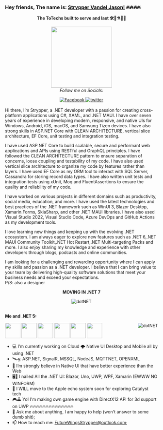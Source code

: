 ### Hey friends, The name is: [Strypper Vandel Jason!](https://twitter.com/Strypper2) 🔥🔥🔥🔥
<div align="center"> 

**The ToTechs built to serve and last 🛠🔧⚗🧪🔬**

<img height="200" width="200" align="center" src="https://i.imgur.com/Ub65udB.png"/><br/>
<i>Follow me on Socials:</i><br>
  
<a href="https://www.facebook.com/StrypperJasonOCG" target="_blank">
	<img src="https://img.shields.io/badge/Facebook-%231877F2.svg?&style=flat-square&logo=facebook&logoColor=white" alt="Facebook">
</a>

<a href="https://twitter.com/Strypper2" target="_blank">
	<img src="https://img.shields.io/badge/twitter-blue?&style=flat-square&logo=twitter&logoColor=white" alt="twitter">
</a>
</div>
<br/>
Hi there, I’m Strypper, a .NET developer with a passion for creating cross-platform applications using C#, XAML, and .NET MAUI. I have over seven years of experience in developing modern, responsive, and native UIs for Windows, Android, iOS, macOS, and Samsung Tizen devices. I have also strong skills in ASP.NET Core with CLEAN ARCHITECTURE, vertical slice architecture, EF Core, unit testing and integration testing.

I have used ASP.NET Core to build scalable, secure and performant web applications and APIs using RESTful and GraphQL principles. I have followed the CLEAN ARCHITECTURE pattern to ensure separation of concerns, loose coupling and testability of my code. I have also used vertical slice architecture to organize my code by features rather than layers. I have used EF Core as my ORM tool to interact with SQL Server, Cassandra for storing record data types. I have also written unit tests and integration tests using xUnit, Moq and FluentAssertions to ensure the quality and reliability of my code.

I have worked on various projects in different domains such as productivity, social media, education, and more. I have used the latest technologies and best practices of the .NET framework such as WinUI 3, Blazor Desktop, Xamarin.Forms, SkiaSharp, and other .NET MAUI libraries. I have also used Visual Studio 2022, Visual Studio Code, Azure DevOps and GitHub Actions as my development tools.

I love learning new things and keeping up with the evolving .NET ecosystem. I am always eager to explore new features such as .NET 6,.NET MAUI Community Toolkit,.NET Hot Restart,.NET Multi-targeting Packs and more. I also enjoy sharing my knowledge and experience with other developers through blogs, podcasts and online communities.

I am looking for a challenging and rewarding opportunity where I can apply my skills and passion as a .NET developer. I believe that I can bring value to your team by delivering high-quality software solutions that meet your business needs and exceed your expectations.
<br/>
P/S: also a designer

<div align="center">

**MOVING IN .NET 7**

<img align="center" alt="dotNET" src="https://i.imgur.com/tS0O7Ih.png" />
</div>
<br/>

**Me and .NET 5:**

<code><img height="50" src="https://i.imgur.com/deS4147.png"></code>
<code><img height="50" src="https://i.imgur.com/LGDRTw5.png"></code>
<code><img height="50" src="https://i.imgur.com/NEa7lIt.png"></code>
<code><img height="50" src="https://i.imgur.com/eVnZx9G.png"></code>
<code><img height="50" src="https://i.imgur.com/auI785M.png"></code>
<code><img height="50" src="https://i.imgur.com/tj5mt6t.png"></code>
<img align="right" alt="dotNET" src="https://media.giphy.com/media/Q5uUxKNH2nxgsJ12wd/giphy.gif" />

- 💻 I’m currently working on Cloud 🌩 Native UI Desktop and Mobile all by using .NET
- 🛰🛸 ASP.NET, SignalR, MSSQL, NodeJS, MQTTNET, OPENXML
- 🌱 I’m strongly believe in Native UI that have better experience than the Web
- 🖥📱 I nailed All the .NET UI: Blazor, Uno, UWP, WPF, Xamarin (EWWW NO WINFORM)
- 👯 I WILL move to the Apple echo system soon for exploring Catalyst tech
- 🎮🕹 Yo! I'm making own game engine with DirectX12 API for 3d support on UWP 🔥🔥🔥🔥🔥🔥🔥🔥🔥🔥🔥🔥🔥🔥
- 💬 Ask me about anything, I am happy to help (won't answer to some dumb shit);
- 📫 How to reach me: FutureWingsStrypper@outlook.com;
